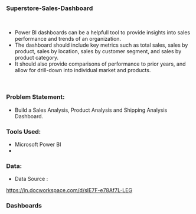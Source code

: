 ### Superstore-Sales-Dashboard
<br>

- Power BI dashboards can be a helpfull tool to provide insights into sales performance and trends of an organization.
- The dashboard should include key metrics such as total sales, sales by product, sales by location, sales by customer segment, and sales by product category. 
- It should also provide comparisons of performance to prior years, and allow for drill-down into individual market and products.
<br>

### Problem Statement:
- Build a Sales Analysis, Product Analysis and Shipping Analysis Dashboard.

### Tools Used: 
- Microsoft Power BI
- <br>

### Data:
- Data Source :

https://in.docworkspace.com/d/sIE7F-e78Af7L-LEG
<br>

### Dashboards



